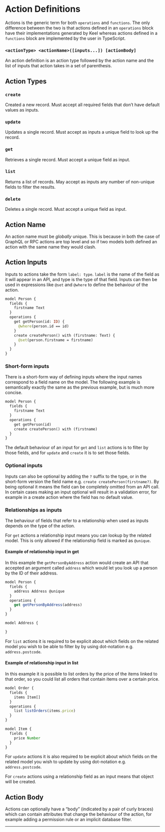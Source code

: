 # Action Definitions

Actions is the generic term for both `operations` and `functions`. The only difference between the two is that actions defined in an `operations` block have their implementations generated by Keel whereas actions defined in a `functions` block are implemented by the user in TypeScript.

### `<actionType> <actionName>([inputs...]) [actionBody]`

An action definition is an action type followed by the action name and the list of inputs that action takes in a set of parenthesis.

## Action Types

### `create`

Created a new record. Must accept all required fields that don’t have default values as inputs.

### `update`

Updates a single record. Must accept as inputs a unique field to look up the record. 

### `get`

Retrieves a single record. Must accept a unique field as input.

### `list`

Returns a list of records. May accept as inputs any number of non-unique fields to filter the results.

### `delete`

Deletes a single record.  Must accept a unique field as input.

## Action Name

An action name must be _globally_ unique. This is because in both the case of GraphQL or RPC actions are top level and so if two models both defined an action with the same name they would clash.

## Action Inputs

Inputs to actions take the form `label: type`. `label` is the name of the field as it will appear in an API, and type is the type of that field. Inputs can then be used in expressions like `@set` and `@where` to define the behaviour of the action.

```graphql
model Person {
  fields {
    firstname Text
  }
  operations {
    get getPerson(id: ID) {
      @where(person.id == id)
    }
    create createPerson() with (firstname: Text) {
      @set(person.firstname = firstname)
    }
  }
}
```

### Short-form inputs

There is a short-form way of defining inputs where the input names correspond to a field name on the model. The following example is semantically exactly the same as the previous example, but is much more concise.

```graphql
model Person {
  fields {
    firstname Text
  }
  operations {
    get getPerson(id)
    create createPerson() with (firstname)
  }
}
```

The default behaviour of an input for `get` and `list` actions is to filter by those fields, and for `update` and `create` it is to set those fields.

### Optional inputs

Inputs can also be optional by adding the `?` suffix to the type, or in the short-form version the field name e.g. `create createPerson(firstname?)`. By being optional it means the field can be completely omitted from an API call. In certain cases making an input optional will result in a validation error, for example in a create action where the field has no default value.

### Relationships as inputs

The behaviour of fields that refer to a relationship when used as inputs depends on the type of the action.

For `get` actions a relationship input means you can lookup by the related model. This is only allowed if the relationship field is marked as `@unique`.

#### Example of relationship input in get

In this example the `getPersonByAddress` action would create an API that accepted an argument called `address` which would let you look up a person by the ID of their address.

```jsx
model Person {
  fields {
    address Address @unique
  }
  operations {
    get getPersonByAddress(address)
  }
}

model Address {

}
```

For `list` actions it is required to be explicit about which fields on the related model you wish to be able to filter by by using dot-notation e.g. `address.postcode`.

#### Example of relationship input in list

In this example it is possible to list orders by the price of the items linked to that order, so you could list all orders that contain items over a certain price.

```jsx
model Order {
  fields {
    items Item[]
  }
  operations {
    list listOrders(items.price)
  }
}

model Item {
  fields {
    price Number
  }
}
```

For `update` actions it is also required to be explicit about which fields on the related model you wish to update by using dot-notation e.g. `address.postcode`.

For `create` actions using a relationship field as an input means that object will be created.

## Action Body

Actions can optionally have a “body” (indicated by a pair of curly braces) which can contain attributes that change the behaviour of the action, for example adding a permission rule or an implicit database filter.

---
